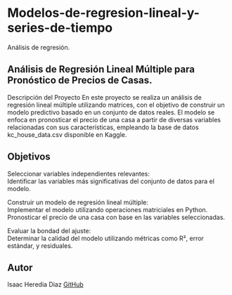 # Modelos-de-regresion-lineal-y-series-de-tiempo
Análisis de regresión.

## Análisis de Regresión Lineal Múltiple para Pronóstico de Precios de Casas.
Descripción del Proyecto
En este proyecto se realiza un análisis de regresión lineal múltiple utilizando matrices, con el objetivo de construir un modelo predictivo basado en un conjunto de datos reales. 
El modelo se enfoca en pronosticar el precio de una casa a partir de diversas variables relacionadas con sus características, empleando la base de datos kc_house_data.csv disponible en Kaggle.

## Objetivos
Seleccionar variables independientes relevantes:                                                                                                                                    
Identificar las variables más significativas del conjunto de datos para el modelo. 

Construir un modelo de regresión lineal múltiple:                                                                                                                                
Implementar el modelo utilizando operaciones matriciales en Python.                                                                                                                   
Pronosticar el precio de una casa con base en las variables seleccionadas.                                                                                                    

Evaluar la bondad del ajuste:                                                                                                                                                     
Determinar la calidad del modelo utilizando métricas como R², error estándar, y residuales.                                                                        

## Autor
Isaac Heredia Diaz
[GitHub](https://github.com/IsaacHD86)
 

